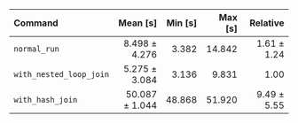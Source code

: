 | Command | Mean [s] | Min [s] | Max [s] | Relative |
|:---|---:|---:|---:|---:|
| `normal_run` | 8.498 ± 4.276 | 3.382 | 14.842 | 1.61 ± 1.24 |
| `with_nested_loop_join` | 5.275 ± 3.084 | 3.136 | 9.831 | 1.00 |
| `with_hash_join` | 50.087 ± 1.044 | 48.868 | 51.920 | 9.49 ± 5.55 |
